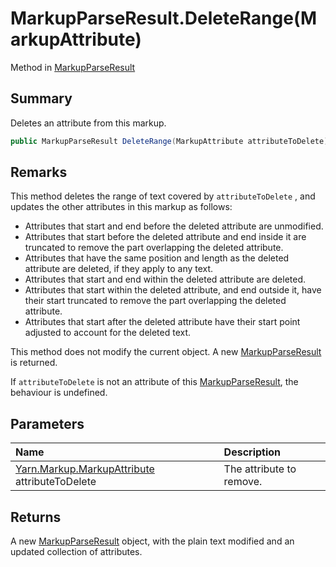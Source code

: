 # MarkupParseResult.DeleteRange(MarkupAttribute)

Method in [MarkupParseResult](/docs/api/csharp/yarn.markup.markupparseresult.md)

## Summary


Deletes an attribute from this markup.


```csharp
public MarkupParseResult DeleteRange(MarkupAttribute attributeToDelete)
```

## Remarks


This method deletes the range of text covered by  <code>attributeToDelete</code> , and updates the other attributes in this
markup as follows:

<ul type="bullet">
<li>
Attributes that start and end before the deleted attribute are
unmodified.
</li>
<li>
Attributes that start before the deleted attribute and end inside it
are truncated to remove the part overlapping the deleted attribute.
</li>
<li>
Attributes that have the same position and length as the deleted
attribute are deleted, if they apply to any text.
</li>
<li>
Attributes that start and end within the deleted attribute are
deleted.
</li>
<li>
Attributes that start within the deleted attribute, and end outside
it, have their start truncated to remove the part overlapping the
deleted attribute.
</li>
<li>
Attributes that start after the deleted attribute have their start
point adjusted to account for the deleted text.
</li>
</ul> <p>
This method does not modify the current object. A new <a href="yarn.markup.markupparseresult.md">MarkupParseResult</a> is returned.
</p> <p>
If <code>attributeToDelete</code> is not an attribute of this
<a href="yarn.markup.markupparseresult.md">MarkupParseResult</a>, the behaviour is undefined.
</p>

## Parameters

|Name|Description|
|:---|:---|
|[Yarn.Markup.MarkupAttribute](/docs/api/csharp/yarn.markup.markupattribute.md) attributeToDelete|The attribute to remove.|

## Returns

A new  <a href="yarn.markup.markupparseresult.md">MarkupParseResult</a>  object, with the
plain text modified and an updated collection of
attributes.

